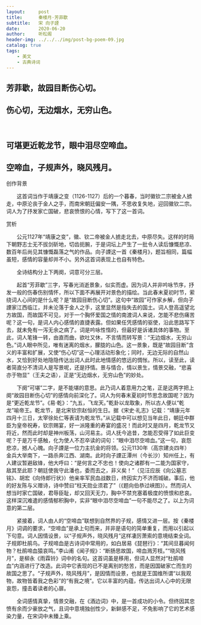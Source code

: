 ```yaml
---
layout:     post
title:      秦楼月·芳菲歇
subtitle:   宋 向子諲
date:       2020-06-20
author:     听松阁
header-img: ../../../img/post-bg-poem-09.jpg
catalog: true
tags:
    - 美文
    - 古典诗词
---
```


## 芳菲歇，故园目断伤心切。
## 伤心切，无边烟水，无穷山色。
&nbsp;
## 可堪更近乾龙节，眼中泪尽空啼血。
## 空啼血，子规声外，晓风残月。



创作背景

　　这首词当作于靖康之变（1126-1127）后的一个暮春，当时徽钦二宗被金人掳走，中原沦丧于金人之手，而南宋朝廷偏安一隅，不思收复失地，迎回徽钦二宗。词人为了抒发家亡国破，悲哀愤恨的心情，写下了这一首词。 



赏析

　　公元1127年“靖康之变”，徽、钦二帝被金人掳走北去，中原尽失。这样的时局下朝野志士无不拔剑斫地，切齿扼腕，于是词坛上产生了一批令人读后慷慨悲凉、数百年后尚见其慷慨磊落之气的作品。向子諲这一首《秦楼月》，题旨相同，篇幅虽短，感情的容量却并不小。另外这首词表现上也自有特色。

　　全诗结构分上下两阕，词意可分三层。

　　起首“芳菲歇”三字，写春光消逝景象，似实而虚。因为词人并非吟咏节序，抒发一般的伤春伤别情怀，所以下面不再展开对景色的描绘。当此春末夏初时节，萦绕词人心间的是什么呢？是“故园目断伤心切”。这句中“故园”可作家乡解，但向子諲家江西临江，并未沦落于金人之手，这里显然是指失去的国土。词人登高遥望北方故国，而故国不可见，对于一个胸怀爱国之情的南渡词人来说，怎能不悲伤痛苦呢？这一句，是词人内心感情的直捷表露。但如果任凭感情的驱使，沿此思路写下去，就未免有一泻无余之病了。词是吟咏性惰的，但最好是诉诸具体的事物。至此，词人笔锋一转，由直而曲，欲吐又休，不言情而转写景：“无边烟水，无穷山色。”词人眼中所见，唯有迷离的烟水，朦胧的山色。这一景象，既是“故园目断”含义的丰富和扩展，又使“伤心切”这一心理活动形象化；同时，无边无际的自然山水，又恰到好处地隐隐传达出词人此时此地情感的悠远的惆怅。所以，读至此，读者简直分不清词人是写景呢，还是抒情。景与情合，情以景生，情景交融，“悲喜亦于物显”（王夫之语），正是“无边烟水，无穷山色”的妙处。

　　下阕“可堪”二字，是不能堪的意思。此乃词人着意用力之笔，正是这两字把上阕“故园目断伤心切”的感情向前深化了。词人为何春末夏初时节思念故国呢？因为是“更近乾龙节”。《易·乾》：“九五，飞龙天。”乾卦以龙取象，所以古人便以“乾龙”喻帝王。乾龙节，是北宋钦宗赵恒的生日。据《宋史·礼志》记载：“靖康元年四月十三日，太宰徐处仁等表请为乾龙节。”从记载中可以想见当年此日，朝廷中群臣为皇帝祝寿，钦宗赐宴，好一派隆重的寿宴的盛况！而此时又是四月，乾龙节又将近，然而此时却是神州板荡，山河易主。词人抚今追昔，怎能忍受得了如此巨变呢？于是万千感触，化为使人不忍卒读的词句：“眼中泪尽空啼血。”这一句，哀怨悲凉，撼人心魄。向子諲是一位力主抗金的将领。公元1130年（高宗建炎四年）金兵大举南下，一路杀奔江西、湖南。此时向子諲正潭州（今长沙）知州任上，有人建议暂避敌锋，他大呼曰：“是何言之不忠也！使向之诸郡有一二能为国家守，敌其至此耶？朝廷使我守此潘也，委而去之，非义矣！”（见汪应辰《向公墓志铭》、胡宏《向侍郎行状》）他亲率军民血战数日，终因实力不济而城破。事后，他的好友陈与义赠诗，诗中赞曰“柱天勋业须君了”（《题向伯恭过峡图》）。然而词人想当时家亡国破，君辱臣耻，却又回天无力，胸中不禁充塞着极度的愤恨和悲哀。这样深沉难遣的感情郁积胸中，实非“眼中泪尽空啼血”一句不能尽之了。以上为词意的第二层。

　　紧接着，词人由人的“空啼血”联想到自然界的子规，感情又进一层。按《秦楼月》词调的要求，“空啼血”是承上句而来，并非是语句的简单重复，而用以引起以下句意。词人因情设景，以“子规声外，晓风残月”这样凄厉萧索的意境结束全词。子规即杜鹃鸟。子规啼血是古诗词中常用的，如白居易《琵琶行》：“其间旦暮闻何物？杜鹃啼血猿哀鸣。”李山甫《闻子规》：“断肠思故国，啼血溅芳枝。”“晓风残月”，是柳永《雨霖铃》词中的名句。这首词虽是移用，但词人显然对“杜鹃啼血”内涵进行了改造。此词中它表现的已不是离别的愁苦，而是因国破家亡而生的故国之思了。“子规声外，晓风残月”，是因情而设景，也就是王国维所谓“以我观物，故物皆着我之色彩”的“有我之境”。它以丰富的内蕴，传达出词人心中的无限哀怨，撞击着读者的心扉。

　　全词感情真挚，情景交融，在《酒边词》中，是一首成功的小令。但终因其忠愤有余而少豪放之气，且词中意境独创性少，新鲜感不足，不免影响了它的艺术感染力量，在宋词中未臻上乘。
